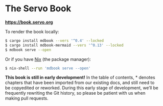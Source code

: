 The Servo Book
==============

**<https://book.servo.org>**

To render the book locally:

```sh
$ cargo install mdbook --vers '^0.4' --locked
$ cargo install mdbook-mermaid --vers '^0.13' --locked
$ mdbook serve --open
```

Or if you have [Nix](https://nixos.org/download/) (the package manager):

```sh
$ nix-shell --run 'mdbook serve --open'
```

**This book is still in early development!**
In the table of contents, \* denotes chapters that have been imported from our existing docs, and still need to be copyedited or reworked.
During this early stage of development, we’ll be frequently rewriting the Git history, so please be patient with us when making pull requests.
